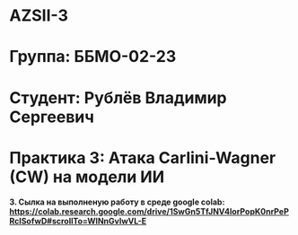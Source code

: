 # AZSII-3
# Группа: ББМО-02-23
# Студент: Рублёв Владимир Сергеевич
# Практика 3: Атака Carlini-Wagner (CW) на модели ИИ
**3. Сылка на выполненую работу в среде google colab: https://colab.research.google.com/drive/1SwGn5TfJNV4lorPopK0nrPePRcISofwD#scrollTo=WINnGvIwVL-E** 
